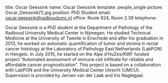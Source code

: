 title: Oscar Geessink
name: Oscar Geessink
template: people_single
picture: Oscar_Geessink(1).jpg
position: PhD Student
email: oscar.geessink@radboudumc.nl
office: Route 824, Room 2.39
telephone: 

Oscar Geessink is a PhD student at the Department of Pathology of the Radboud University Medical Center in Nijmegen. 
He studied Technical Medicine at the University of Twente in Enschede and after his graduation in 2013, he worked on automatic 
quantification of tumor and stroma in rectal cancer histology at the Laboratory of Pathology East Netherlands (LabPON) in Hengelo. 
In July 2015, he started on the Alpe d’HuZes/KWF funded project “Automated assessment of immune cell infiltrate for reliable and 
affordable cancer prognostication”. This project is based on a collaboration with LabPON and the University Medical Center Utrecht (UMCU).
Supervision is provided by Jeroen van der Laak and Iris Nagtegaal.

